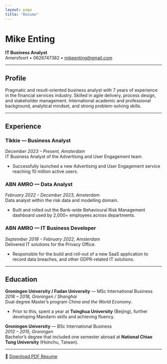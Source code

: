 ```yaml
---
layout: page
title: "Resume"
---
```


# Mike Enting  
**IT Business Analyst**  
Amersfoort • 0626747382 • [mikeenting@gmail.com](mailto:mikeenting@gmail.com)  

---

## Profile  
Pragmatic and result-oriented business analyst with 7 years of experience in the financial services industry. Skilled in agile delivery, process design, and stakeholder management. International academic and professional background, analytical mindset, and strong problem-solving skills.  

---

## Experience  

### Tikkie — Business Analyst  
*December 2023 – Present, Amsterdam*  
IT Business Analyst of the Advertising and User Engagement team.  
- Successfully launched a new Advertising and User Engagement service reaching 10 million active users.  

### ABN AMRO — Data Analyst  
*February 2022 – December 2023, Amsterdam*  
Data analyst within the risk data and modelling domain.  
- Built and rolled out the Bank-wide Behavioural Risk Management dashboard used by 2,000+ employees across departments.  

### ABN AMRO — IT Business Developer  
*September 2018 – February 2022, Amsterdam*  
Delivered IT solutions for the Privacy Office.  
- Responsible for the build and roll-out of a new SaaS application to record data breaches, and other GDPR-related IT solutions.  

---

## Education  

**Groningen University / Fudan University** — MSc International Business  
*2016 – 2018, Groningen / Shanghai*  
Dual degree Master’s program *China and the World Economy*.  
- Prior to this, spent a year at **Tsinghua University** (Beijing), further developing Mandarin skills and achieving fluency.  

**Groningen University** — BSc International Business  
*2012 – 2015, Groningen*  
Bachelor’s degree that included one semester abroad at **National Chiao Tung University** (Hsinchu, Taiwan).  

---

📄 [Download PDF Resume](/assets/resume.pdf)
